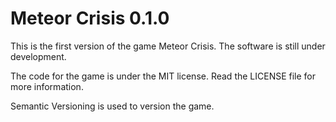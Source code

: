 # Meteor Crisis 0.1.0

This is the first version of the game Meteor Crisis.
The software is still under development.

The code for the game is under the MIT license.
Read the LICENSE file for more information.

Semantic Versioning is used to version the game.

